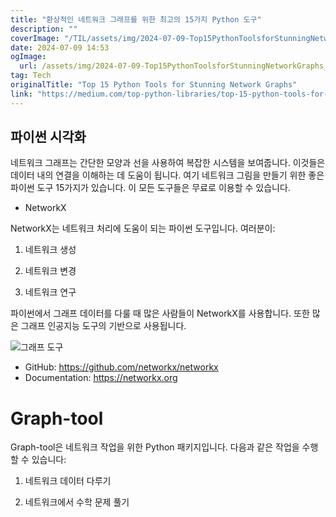 ```yaml
---
title: "환상적인 네트워크 그래프를 위한 최고의 15가지 Python 도구"
description: ""
coverImage: "/TIL/assets/img/2024-07-09-Top15PythonToolsforStunningNetworkGraphs_0.png"
date: 2024-07-09 14:53
ogImage:
  url: /assets/img/2024-07-09-Top15PythonToolsforStunningNetworkGraphs_0.png
tag: Tech
originalTitle: "Top 15 Python Tools for Stunning Network Graphs"
link: "https://medium.com/top-python-libraries/top-15-python-tools-for-stunning-network-graphs-960cfdb82a8f"
---
```


## 파이썬 시각화

네트워크 그래프는 간단한 모양과 선을 사용하여 복잡한 시스템을 보여줍니다. 이것들은 데이터 내의 연결을 이해하는 데 도움이 됩니다. 여기 네트워크 그림을 만들기 위한 좋은 파이썬 도구 15가지가 있습니다. 이 모든 도구들은 무료로 이용할 수 있습니다.

- NetworkX

NetworkX는 네트워크 처리에 도움이 되는 파이썬 도구입니다. 여러분이:

<div class="content-ad"></div>

1. 네트워크 생성

2. 네트워크 변경

3. 네트워크 연구

파이썬에서 그래프 데이터를 다룰 때 많은 사람들이 NetworkX를 사용합니다. 또한 많은 그래프 인공지능 도구의 기반으로 사용됩니다.

<div class="content-ad"></div>

![그래프 도구](/TIL/assets/img/2024-07-09-Top15PythonToolsforStunningNetworkGraphs_0.png)

- GitHub: https://github.com/networkx/networkx
- Documentation: https://networkx.org

# Graph-tool

Graph-tool은 네트워크 작업을 위한 Python 패키지입니다. 다음과 같은 작업을 수행할 수 있습니다:

<div class="content-ad"></div>

1. 네트워크 데이터 다루기

2. 네트워크에서 수학 문제 풀기
